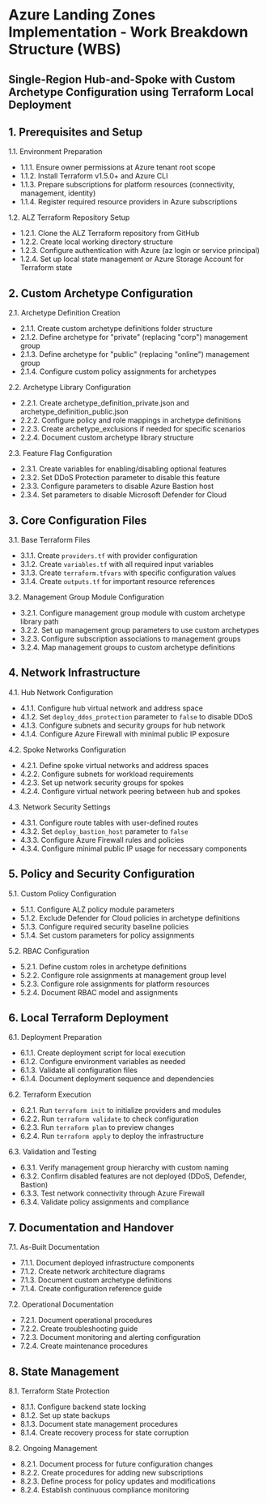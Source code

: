 # Azure Landing Zones Implementation - Work Breakdown Structure (WBS)
## Single-Region Hub-and-Spoke with Custom Archetype Configuration using Terraform Local Deployment

## 1. Prerequisites and Setup

1.1. Environment Preparation
   - 1.1.1. Ensure owner permissions at Azure tenant root scope
   - 1.1.2. Install Terraform v1.5.0+ and Azure CLI
   - 1.1.3. Prepare subscriptions for platform resources (connectivity, management, identity)
   - 1.1.4. Register required resource providers in Azure subscriptions

1.2. ALZ Terraform Repository Setup
   - 1.2.1. Clone the ALZ Terraform repository from GitHub
   - 1.2.2. Create local working directory structure
   - 1.2.3. Configure authentication with Azure (az login or service principal)
   - 1.2.4. Set up local state management or Azure Storage Account for Terraform state

## 2. Custom Archetype Configuration

2.1. Archetype Definition Creation
   - 2.1.1. Create custom archetype definitions folder structure
   - 2.1.2. Define archetype for "private" (replacing "corp") management group
   - 2.1.3. Define archetype for "public" (replacing "online") management group
   - 2.1.4. Configure custom policy assignments for archetypes

2.2. Archetype Library Configuration
   - 2.2.1. Create archetype_definition_private.json and archetype_definition_public.json
   - 2.2.2. Configure policy and role mappings in archetype definitions
   - 2.2.3. Create archetype_exclusions if needed for specific scenarios
   - 2.2.4. Document custom archetype library structure

2.3. Feature Flag Configuration
   - 2.3.1. Create variables for enabling/disabling optional features
   - 2.3.2. Set DDoS Protection parameter to disable this feature
   - 2.3.3. Configure parameters to disable Azure Bastion host
   - 2.3.4. Set parameters to disable Microsoft Defender for Cloud

## 3. Core Configuration Files

3.1. Base Terraform Files
   - 3.1.1. Create `providers.tf` with provider configuration
   - 3.1.2. Create `variables.tf` with all required input variables
   - 3.1.3. Create `terraform.tfvars` with specific configuration values
   - 3.1.4. Create `outputs.tf` for important resource references

3.2. Management Group Module Configuration
   - 3.2.1. Configure management group module with custom archetype library path
   - 3.2.2. Set up management group parameters to use custom archetypes
   - 3.2.3. Configure subscription associations to management groups
   - 3.2.4. Map management groups to custom archetype definitions

## 4. Network Infrastructure

4.1. Hub Network Configuration
   - 4.1.1. Configure hub virtual network and address space
   - 4.1.2. Set `deploy_ddos_protection` parameter to `false` to disable DDoS
   - 4.1.3. Configure subnets and security groups for hub network
   - 4.1.4. Configure Azure Firewall with minimal public IP exposure

4.2. Spoke Networks Configuration
   - 4.2.1. Define spoke virtual networks and address spaces
   - 4.2.2. Configure subnets for workload requirements
   - 4.2.3. Set up network security groups for spokes
   - 4.2.4. Configure virtual network peering between hub and spokes

4.3. Network Security Settings
   - 4.3.1. Configure route tables with user-defined routes
   - 4.3.2. Set `deploy_bastion_host` parameter to `false`
   - 4.3.3. Configure Azure Firewall rules and policies
   - 4.3.4. Configure minimal public IP usage for necessary components

## 5. Policy and Security Configuration

5.1. Custom Policy Configuration
   - 5.1.1. Configure ALZ policy module parameters
   - 5.1.2. Exclude Defender for Cloud policies in archetype definitions 
   - 5.1.3. Configure required security baseline policies
   - 5.1.4. Set custom parameters for policy assignments

5.2. RBAC Configuration
   - 5.2.1. Define custom roles in archetype definitions
   - 5.2.2. Configure role assignments at management group level
   - 5.2.3. Configure role assignments for platform resources
   - 5.2.4. Document RBAC model and assignments

## 6. Local Terraform Deployment

6.1. Deployment Preparation
   - 6.1.1. Create deployment script for local execution
   - 6.1.2. Configure environment variables as needed
   - 6.1.3. Validate all configuration files
   - 6.1.4. Document deployment sequence and dependencies

6.2. Terraform Execution
   - 6.2.1. Run `terraform init` to initialize providers and modules
   - 6.2.2. Run `terraform validate` to check configuration
   - 6.2.3. Run `terraform plan` to preview changes
   - 6.2.4. Run `terraform apply` to deploy the infrastructure

6.3. Validation and Testing
   - 6.3.1. Verify management group hierarchy with custom naming
   - 6.3.2. Confirm disabled features are not deployed (DDoS, Defender, Bastion)
   - 6.3.3. Test network connectivity through Azure Firewall
   - 6.3.4. Validate policy assignments and compliance

## 7. Documentation and Handover

7.1. As-Built Documentation
   - 7.1.1. Document deployed infrastructure components
   - 7.1.2. Create network architecture diagrams
   - 7.1.3. Document custom archetype definitions
   - 7.1.4. Create configuration reference guide

7.2. Operational Documentation
   - 7.2.1. Document operational procedures
   - 7.2.2. Create troubleshooting guide
   - 7.2.3. Document monitoring and alerting configuration
   - 7.2.4. Create maintenance procedures

## 8. State Management

8.1. Terraform State Protection
   - 8.1.1. Configure backend state locking
   - 8.1.2. Set up state backups
   - 8.1.3. Document state management procedures
   - 8.1.4. Create recovery process for state corruption

8.2. Ongoing Management
   - 8.2.1. Document process for future configuration changes
   - 8.2.2. Create procedures for adding new subscriptions
   - 8.2.3. Define process for policy updates and modifications
   - 8.2.4. Establish continuous compliance monitoring